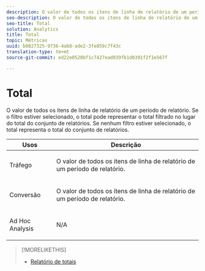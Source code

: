 ```yaml
---
description: O valor de todos os itens de linha de relatório de um período de relatório. Se o filtro estiver selecionado, o total pode representar o total filtrado no lugar do total do conjunto de relatórios. Se nenhum filtro estiver selecionado, o total representa o total do conjunto de relatórios.
seo-description: O valor de todos os itens de linha de relatório de um período de relatório. Se o filtro estiver selecionado, o total pode representar o total filtrado no lugar do total do conjunto de relatórios. Se nenhum filtro estiver selecionado, o total representa o total do conjunto de relatórios.
seo-title: Total
solution: Analytics
title: Total
topic: Métricas
uuid: b0827325-9736-4a68-ade2-3fe859c7f43c
translation-type: tm+mt
source-git-commit: ed22e0520bf1c7427ead039fb1d0391f2f1e567f

---
```



# Total

O valor de todos os itens de linha de relatório de um período de relatório. Se o filtro estiver selecionado, o total pode representar o total filtrado no lugar do total do conjunto de relatórios. Se nenhum filtro estiver selecionado, o total representa o total do conjunto de relatórios.

<table id="table_0A2D5F3C927C42E583E8FD51240F2C86"> 
 <thead> 
  <tr> 
   <th colname="col1" class="entry"> Usos </th> 
   <th colname="col2" class="entry"> Descrição </th> 
  </tr> 
 </thead>
 <tbody> 
  <tr> 
   <td colname="col1"> <p>Tráfego </p> </td> 
   <td colname="col2"> <p>O valor de todos os itens de linha de relatório de um período de relatório. </p> </td> 
  </tr> 
  <tr> 
   <td colname="col1"> <p>Conversão </p> </td> 
   <td colname="col2"> <p>O valor de todos os itens de linha de relatório de um período de relatório. </p> </td> 
  </tr> 
  <tr> 
   <td colname="col1"> <p>Ad Hoc Analysis </p> </td> 
   <td colname="col2"> <p>N/A </p> </td> 
  </tr> 
 </tbody> 
</table>

>[!MORELIKETHIS]
>
>* [Relatório de totais](/help/components/c-variables/dimensionslist/reports-totals.md)

